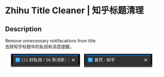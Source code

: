 # Zhihu Title Cleaner | 知乎标题清理
## Description
Remove unnecessary notifacations from title.  
去除知乎标题中的私信和消息提醒。
![Before and After](before-after.png)